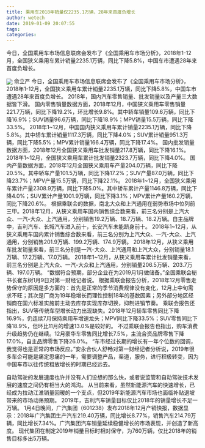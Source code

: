 ```yaml
---
title: 乘用车2018年销量仅2235.1万辆，28年来首度负增长
author: wetech
date: 2019-01-09 20:07:55
tags: 
categories: 
---
```

今日，全国乘用车市场信息联席会发布了《全国乘用车市场分析》，2018年1-12月，全国狭义乘用车累计销量2235.1万辆，同比下降5.8%，中国车市遭遇28年来首度负增长。
<!-- more -->
<img align="center" border="0" src="https://imgcdn.yicai.com/uppics/images/2019/01/2aa9684beee21692475582d63c68e1ad.jpg" />
俞立严
今日，全国乘用车市场信息联席会发布了《全国乘用车市场分析》，2018年1-12月，全国狭义乘用车累计销量2235.1万辆，同比下降5.8%，中国车市遭遇28年来首度负增长。
2018年，国内汽车零售销量、批发销量以及产量三大数据皆下滑。
国内零售销量数据方面，2018年12月，中国狭义乘用车零售销量221.7万辆，同比下降19.2%，环比增长9.8%。其中轿车销量109.6万辆，同比下降16.9%；SUV销量96.6万辆，同比下降18.9%；MPV销量15.5万辆，同比下降33.5%。
2018年1~12月，中国国内狭义乘用车累计销量2235.1万辆，同比下降5.8%。其中轿车累计销量1117.3万辆，同比下降4.0%；SUV累计销量951.3万辆，同比下降5.5%；MPV累计销量166.4万辆，同比下降17.4%。
国内批发销量数据方面，2018年12月全国狭义乘用车批发销量217.8万辆，同比下降16.1%。2018年1~12月，全国狭义乘用车累计批发销量2323.7万辆，同比下降4.0%。
国内产量数据方面，2018年12月全国狭义乘用车产量204.0万辆，同比下降20.5%。其中轿车产量101.5万辆，同比下降17.2%；SUV产量87.0万辆，同比下降23.7%；MPV产量15.5万辆，同比下降22.1%。
2018年1~12月，全国狭义乘用车累计产量2308.9万辆，同比下降5.0%。其中轿车累计产量1146.8万辆，同比下降4.0%；SUV累计产量1001.9万辆，同比下降3.1%；MPV累计产量160.2万辆，同比下降20.6%。
根据乘联会的数据，南北大众和上汽通用在弱势市场中位列前三甲。2018年12月，从狭义乘用车国内销售综合数来看，前三名分别是上汽大众、一汽-大众、上汽通用，分别销售19.2万辆、18.7万辆、18.2万辆。自主品牌中，吉利汽车、长城汽车进入前十，长安汽车未能跻身前十。
2018年1~12月，从狭义乘用车国内累计销售综合数来看，前三名分别为上汽大众、一汽-大众、上汽通用，分别销售201.9万辆、199.2万辆、174.9万辆。
2018年12月，从狭义乘用车批发销量来看，前三名分别是一汽-大众、上汽通用和上汽大众，分别销量18.1万辆、17.2万辆、17.0万辆。
2018年1~12月，从狭义乘用车累计批发销量来看，前三名分别是上汽大众、一汽-大众和上汽通用，分别销量206.5万辆、203.7万辆、197.0万辆。
“数据符合预期，部分企业在为2019月1月做储备。”全国乘联会秘书长崔东树1月9日对第一财经记者说。
根据乘联会报告分析，2018年12月零售走势保守的原因是多方面的：首先是正常的季节消费规律没有变化，12月上中旬需求不旺；其次是厂商为19年稳增长而理性控制18年的基数因素；另外部分地区经销商在国六标准实施前主动去库存实现库存切换，抑制进销节奏。
乘联会报告还指出，SUV等传统车型增长动力出现缺失。2018年12月轿车零售同比下降16.9%，仍连续7月保持乘用车增速龙头；MPV同比下降33.5%；SUV零售同比下降18.9%，但环比11月的增速13.0%是较好的。
不过乘联会报告也指出，购车消费升级趋势仍在继续。12月豪华车零售同比增长7.5%，主流合资品牌零售下降17.0%，自主品牌零售下降26.0%。
“车市经过长期的增长有一年个位数的回调，我觉得也是正常的市场反应。”安永合伙人舒畅对第一财经记者分析说，2019年很多车企可能是痛定思痛的一年，需要调整产品，渠道，服务，进行积极转变，因为中国车市以往传统粗放增长的时期已经远去。
 
 
自动驾驶的发展速度也许并没有人们设想的那么快，或者说监管和自动驾驶技术发展的速度之间仍有相当大的鸿沟。
从当前来看，虽然新能源汽车的快速增长，已经成为拉动江淮销量回暖的一个支点，但2019年新能源汽车市场也面临补贴退坡带来的市场动荡预期。
2019年，吉利汽车销量目标仅比2018年的销量增长不足一万辆。
1月4日晚间，广汽集团（601238）发布2018年12月产销快报，数据显示：2018年广汽集团生产汽车219.40万辆，同比增长8.77%，销售汽车214.79万辆，同比增长7.34%。广汽集团汽车销量延续稳健增长的市场表现，并创造了新高度。
现代集团在制定2019年销量目标时相对保守，为760万辆，仅比2018年的销售目标多出5万辆。
